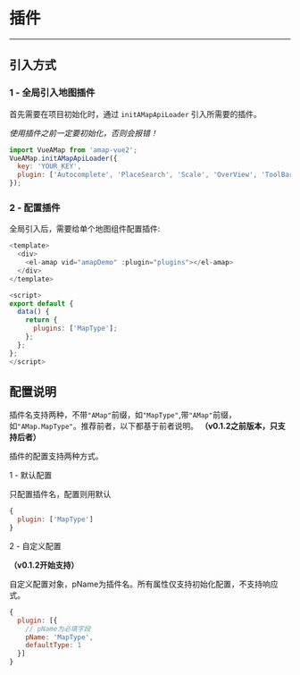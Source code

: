 # 插件

---

## 引入方式

### 1 - 全局引入地图插件

首先需要在项目初始化时，通过 `initAMapApiLoader` 引入所需要的插件。

*使用插件之前一定要初始化，否则会报错！*

```javascript
import VueAMap from 'amap-vue2';
VueAMap.initAMapApiLoader({
  key: 'YOUR_KEY',
  plugin: ['Autocomplete', 'PlaceSearch', 'Scale', 'OverView', 'ToolBar', 'MapType', 'PolyEditor', 'AMap.CircleEditor']
});
```

### 2 - 配置插件

全局引入后，需要给单个地图组件配置插件:

```javascript
<template>
  <div>
    <el-amap vid="amapDemo" :plugin="plugins"></el-amap>
  </div>
</template>

<script>
export default {
  data() {
    return {
      plugins: ['MapType'];
    };
  };
};
</script>
```

## 配置说明

插件名支持两种，不带`"AMap"`前缀，如`"MapType"`,带`"AMap"`前缀，如`"AMap.MapType"`。推荐前者，以下都基于前者说明。
**（v0.1.2之前版本，只支持后者）**

插件的配置支持两种方式。

1 - 默认配置

只配置插件名，配置则用默认

```javascript
{
  plugin: ['MapType']
}
```

2 - 自定义配置

**（v0.1.2开始支持）**

自定义配置对象，pName为插件名。所有属性仅支持初始化配置，不支持响应式。

```javascript
{
  plugin: [{
    // pName为必填字段
    pName: 'MapType',
    defaultType: 1
  }]
}
```

